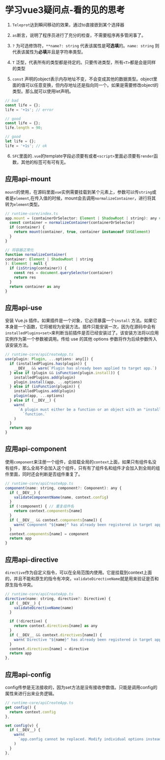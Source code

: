 # 学习vue3疑问点-看的见的思考

1. `Teleprot`达到瞬间移动的效果，通过to直接嵌到某个选择器

2. `as`断言，说明了程序员进行了充分的检查，不需要程序再多管闲事了。

3. `?` 为可选修饰符，`**name?: string` 代表该属性是**可选填**的。`name: string` 则代表该属性为**必填**并且是字符串类型。

4. `T` 泛型，代表所有的类型都是待定的。只要传进类型，所有`<T>`都是会是同样的类型

5. `const` 声明的object表示内存地址不变，不会变成其他的数据类型。object里面的值可以任意变换，但内存地址还是指向同一个。如果是需要修改object的类型。那么就可以使用let声明。

``` js
// bad
const life = {};
life = '+1s'; // error

// good
const life = {};
life.length = 90;

// good
let life = {};
life = '+1s'; // ok
```

6. `SFC`里面的`.vue`的template字段必须要有或者`<script>`里面必须要有`render`函数，其他的标签可有可有无。

## 应用api-mount

`mount`的使用，在源码里面`vue`实例需要挂载到某个元素上，参数可以传`string`或者是`element`,在传入值的时候，mount会去调用`normalizeContainer`，进行将其转为`element`类型。

```js
// runtime-core/index.ts
app.mount = (containerOrSelector: Element | ShadowRoot | string): any => {
  const container = normalizeContainer(containerOrSelector)
  if (container) {
    return mount(container, true, container instanceof SVGElement)
  }
}

// 将容器正常化
function normalizeContainer(
container: Element | ShadowRoot | string
): Element | null {
  if (isString(container)) {
    const res = document.querySelector(container)
    return res
  }
  return container as any
}
```

## 应用api-use

安装 Vue.js 插件。如果插件是一个对象，它必须暴露一个`install` 方法。如果它本身是一个函数，它将被视为安装方法。插件只能安装一次，因为在源码中会有`installedPlugins<set>`来判断当前插件是否已经安装过了。该安装方法将以应用实例作为第一个参数被调用。传给 use 的其他 options 参数将作为后续参数传入该安装方法。

```js
// runtime-core/apiCreateApp.ts
use(plugin: Plugin, ...options: any[]) {
  if (installedPlugins.has(plugin)) {
    __DEV__ && warn(`Plugin has already been applied to target app.`)
  } else if (plugin && isFunction(plugin.install)) {
    installedPlugins.add(plugin)
    plugin.install(app, ...options)
  } else if (isFunction(plugin)) {
    installedPlugins.add(plugin)
    plugin(app, ...options)
  } else if (__DEV__) {
    warn(
      `A plugin must either be a function or an object with an "install" ` +
        `function.`
    )
  }
  return app
}
```

## 应用api-component

使用`component`来注册一个组件，会挂载全局的`context`上面，如果只有组件名没有组件，那么全局不会加入这个组件，只有有了组件名和组件才会加入到全局的组件里面，同时还会判断是否组件重复了。

```js
// runtime-core/apiCreateApp.ts
component(name: string, component?: Component): any {
  if (__DEV__) {
    validateComponentName(name, context.config)
  }
  if (!component) { // 重复组件名
    return context.components[name]
  }
  if (__DEV__ && context.components[name]) {
    warn(`Component "${name}" has already been registered in target app.`)
  }
  context.components[name] = component
  return app
}
```

## 应用api-directive

`directive`作为自定义指令，可以在全局范围内使用。它是挂载到context上面的，并且不能和原生的指令有冲突，`validateDirectiveName`就是用来验证是否和原生指令冲突。

```js
// runtime-core/apiCreateApp.ts
directive(name: string, directive?: Directive) {
  if (__DEV__) {
    validateDirectiveName(name)
  }

  if (!directive) {
    return context.directives[name] as any
  }
  if (__DEV__ && context.directives[name]) {
    warn(`Directive "${name}" has already been registered in target app.`)
  }
  context.directives[name] = directive
  return app
},
```

## 应用api-config

config传参是无法接收的，因为set方法是没有接收参数值。只能是调用config的属性来进行出来业务逻辑。

```js
// runtime-core/apiCreateApp.ts
get config() {
  return context.config
},

set config(v) {
  if (__DEV__) {
    warn(
      `app.config cannot be replaced. Modify individual options instead.`
    )
  }
},
```